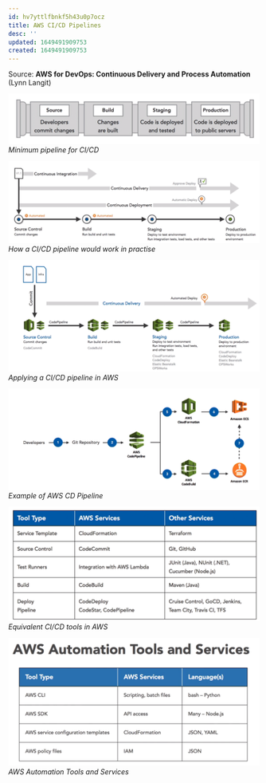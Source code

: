 ```yaml
---
id: hv7yttlfbnkf5h43u0p7ocz
title: AWS CI/CD Pipelines
desc: ''
updated: 1649491909753
created: 1649491909753
---
```


Source: **AWS for DevOps: Continuous Delivery and Process Automation** (Lynn Langit)

![](/assets/images/2022-04-09-09-14-29.png)
_Minimum pipeline for CI/CD_

![](/assets/images/2022-04-09-09-15-40.png)
_How a CI/CD pipeline would work in practise_

![](/assets/images/2022-04-09-09-24-15.png)
_Applying a CI/CD pipeline in AWS_

![](/assets/images/2022-04-09-09-37-10.png)
_Example of AWS CD Pipeline_

![](/assets/images/2022-04-09-12-10-40.png)
_Equivalent CI/CD tools in AWS_

![](/assets/images/2022-04-09-17-42-54.png)
_AWS Automation Tools and Services_